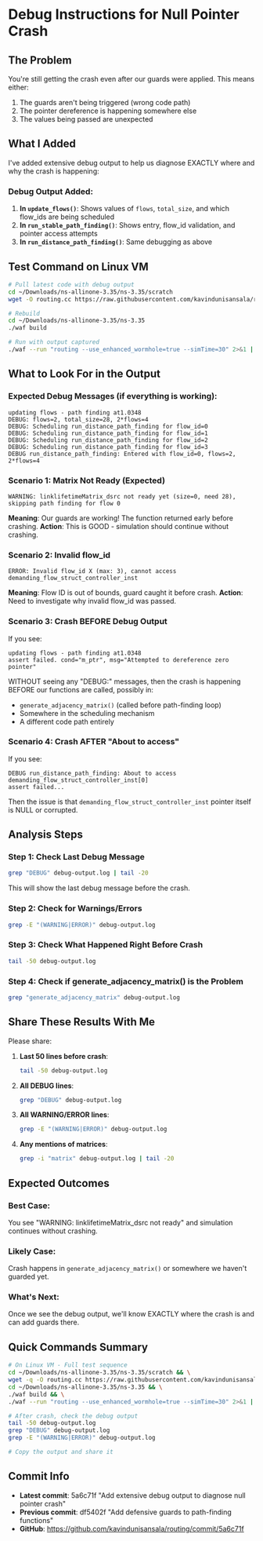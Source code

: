 # Debug Instructions for Null Pointer Crash

## The Problem
You're still getting the crash even after our guards were applied. This means either:
1. The guards aren't being triggered (wrong code path)
2. The pointer dereference is happening somewhere else
3. The values being passed are unexpected

## What I Added
I've added extensive debug output to help us diagnose EXACTLY where and why the crash is happening:

### Debug Output Added:
1. **In `update_flows()`**: Shows values of `flows`, `total_size`, and which flow_ids are being scheduled
2. **In `run_stable_path_finding()`**: Shows entry, flow_id validation, and pointer access attempts
3. **In `run_distance_path_finding()`**: Same debugging as above

## Test Command on Linux VM

```bash
# Pull latest code with debug output
cd ~/Downloads/ns-allinone-3.35/ns-3.35/scratch
wget -O routing.cc https://raw.githubusercontent.com/kavindunisansala/routing/master/routing.cc

# Rebuild
cd ~/Downloads/ns-allinone-3.35/ns-3.35
./waf build

# Run with output captured
./waf --run "routing --use_enhanced_wormhole=true --simTime=30" 2>&1 | tee debug-output.log
```

## What to Look For in the Output

### Expected Debug Messages (if everything is working):
```
updating flows - path finding at1.0348
DEBUG: flows=2, total_size=28, 2*flows=4
DEBUG: Scheduling run_distance_path_finding for flow_id=0
DEBUG: Scheduling run_distance_path_finding for flow_id=1
DEBUG: Scheduling run_distance_path_finding for flow_id=2
DEBUG: Scheduling run_distance_path_finding for flow_id=3
DEBUG run_distance_path_finding: Entered with flow_id=0, flows=2, 2*flows=4
```

### Scenario 1: Matrix Not Ready (Expected)
```
WARNING: linklifetimeMatrix_dsrc not ready yet (size=0, need 28), skipping path finding for flow 0
```
**Meaning**: Our guards are working! The function returned early before crashing.
**Action**: This is GOOD - simulation should continue without crashing.

### Scenario 2: Invalid flow_id
```
ERROR: Invalid flow_id X (max: 3), cannot access demanding_flow_struct_controller_inst
```
**Meaning**: Flow ID is out of bounds, guard caught it before crash.
**Action**: Need to investigate why invalid flow_id was passed.

### Scenario 3: Crash BEFORE Debug Output
If you see:
```
updating flows - path finding at1.0348
assert failed. cond="m_ptr", msg="Attempted to dereference zero pointer"
```
WITHOUT seeing any "DEBUG:" messages, then the crash is happening BEFORE our functions are called, possibly in:
- `generate_adjacency_matrix()` (called before path-finding loop)
- Somewhere in the scheduling mechanism
- A different code path entirely

### Scenario 4: Crash AFTER "About to access"
If you see:
```
DEBUG run_distance_path_finding: About to access demanding_flow_struct_controller_inst[0]
assert failed...
```
Then the issue is that `demanding_flow_struct_controller_inst` pointer itself is NULL or corrupted.

## Analysis Steps

### Step 1: Check Last Debug Message
```bash
grep "DEBUG" debug-output.log | tail -20
```
This will show the last debug message before the crash.

### Step 2: Check for Warnings/Errors
```bash
grep -E "(WARNING|ERROR)" debug-output.log
```

### Step 3: Check What Happened Right Before Crash
```bash
tail -50 debug-output.log
```

### Step 4: Check if generate_adjacency_matrix() is the Problem
```bash
grep "generate_adjacency_matrix" debug-output.log
```

## Share These Results With Me

Please share:
1. **Last 50 lines before crash**:
   ```bash
   tail -50 debug-output.log
   ```

2. **All DEBUG lines**:
   ```bash
   grep "DEBUG" debug-output.log
   ```

3. **All WARNING/ERROR lines**:
   ```bash
   grep -E "(WARNING|ERROR)" debug-output.log
   ```

4. **Any mentions of matrices**:
   ```bash
   grep -i "matrix" debug-output.log | tail -20
   ```

## Expected Outcomes

### Best Case:
You see "WARNING: linklifetimeMatrix_dsrc not ready" and simulation continues without crashing.

### Likely Case:
Crash happens in `generate_adjacency_matrix()` or somewhere we haven't guarded yet.

### What's Next:
Once we see the debug output, we'll know EXACTLY where the crash is and can add guards there.

## Quick Commands Summary

```bash
# On Linux VM - Full test sequence
cd ~/Downloads/ns-allinone-3.35/ns-3.35/scratch && \
wget -q -O routing.cc https://raw.githubusercontent.com/kavindunisansala/routing/master/routing.cc && \
cd ~/Downloads/ns-allinone-3.35/ns-3.35 && \
./waf build && \
./waf --run "routing --use_enhanced_wormhole=true --simTime=30" 2>&1 | tee debug-output.log

# After crash, check the debug output
tail -50 debug-output.log
grep "DEBUG" debug-output.log
grep -E "(WARNING|ERROR)" debug-output.log

# Copy the output and share it
```

## Commit Info
- **Latest commit**: 5a6c71f "Add extensive debug output to diagnose null pointer crash"
- **Previous commit**: df5402f "Add defensive guards to path-finding functions"
- **GitHub**: https://github.com/kavindunisansala/routing/commit/5a6c71f
